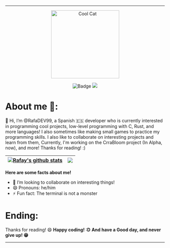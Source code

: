 --------

<p align="center">
  <img width="215" height="215" alt="Cool Cat" src="https://github.com/user-attachments/assets/15422d64-1aef-42d3-9f89-e01d4dba3347" />
</p>

<p align="center">
  <img src="https://img.shields.io/badge/Rafay%C2%B4s-Profile-blue?style=for-the-badge" alt="Badge">
  <img src="https://img.shields.io/badge/Oh yea!-purple?&logoColor=white&style=for-the-badge">
</p>

# About me 🤔:
👋 Hi, I’m @RafaDEV99, a Spanish 🇪🇸 developer who is currently interested in programming cool projects, 
low-level programming with C, Rust, and more languages! I also sometimes like making small games to
practice my programming skills. I also like to collaborate on interesting projects and learn from them,
Currently, I'm working on the CrraBloom project (In Alpha, now), and more!
Thanks for reading! :)


| <a href="https://github.com/anuraghazra/github-readme-stats"><img align="center" src="https://github-readme-stats-ten-weld-68.vercel.app/api?username=RafaDEV99&show_icons=true&include_all_commits=false&theme=holi" alt="Rafay's github stats" /></a> | <a href="https://github.com/anuraghazra/github-readme-stats"><img align="center" src="https://github-readme-stats-ten-weld-68.vercel.app/api/top-langs/?username=RafaDEV99&layout=compact&show_icons=true&include_all_commits=true&theme=holi" /></a> |
| ------------- | ------------- |


**Here are some facts about me!**
- 💞️ I’m looking to collaborate on interesting things!
- 😄 Pronouns: he/him
- ⚡ Fun fact: The terminal is not a monster

# Ending:
Thanks for reading! 😄
**Happy coding! :D**
**And have a Good day, and never give up! 😁**

<!---
RafaDEV99/RafaDEV99 is a ✨ special ✨ repository because its `README.md` (this file) appears on your GitHub profile.
You can click the Preview link to view your changes.
And remember to add more stuff if needed
--->

--------
